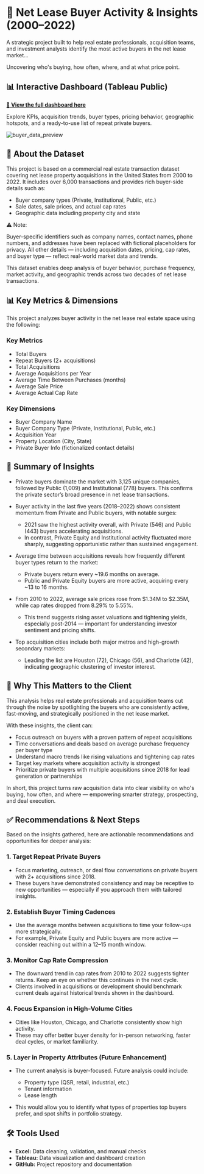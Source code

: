 # 🏢 Net Lease Buyer Activity & Insights (2000–2022)

A strategic project built to help real estate professionals, acquisition teams, and investment analysts identify the most active buyers in the net lease market...

Uncovering who's buying, how often, where, and at what price point.

## 📊 Interactive Dashboard (Tableau Public)

**[🔗 View the full dashboard here](https://public.tableau.com/views/BuyerDataProject/Dashboard1?:language=en-US&:sid=&:redirect=auth&:display_count=n&:origin=viz_share_link)**

Explore KPIs, acquisition trends, buyer types, pricing behavior, geographic hotspots, and a ready-to-use list of repeat private buyers.

![buyer_data_preview](https://github.com/user-attachments/assets/b926ba61-acf9-48a3-8d80-1825d6ba933e)

## 📂 About the Dataset

This project is based on a commercial real estate transaction dataset covering net lease property acquisitions in the United States from 2000 to 2022. It includes over 6,000 transactions and provides rich buyer-side details such as:
  - Buyer company types (Private, Institutional, Public, etc.)
  - Sale dates, sale prices, and actual cap rates
  - Geographic data including property city and state

⚠️ Note:

Buyer-specific identifiers such as company names, contact names, phone numbers, and addresses have been replaced with fictional placeholders for privacy. All other details — including acquisition dates, pricing, cap rates, and buyer type — reflect real-world market data and trends.

This dataset enables deep analysis of buyer behavior, purchase frequency, market activity, and geographic trends across two decades of net lease transactions.

## 📊 Key Metrics & Dimensions

This project analyzes buyer activity in the net lease real estate space using the following:

### Key Metrics

- Total Buyers
- Repeat Buyers (2+ acquisitions)
- Total Acquisitions
- Average Acquisitions per Year
- Average Time Between Purchases (months)
- Average Sale Price
- Average Actual Cap Rate

### Key Dimensions

- Buyer Company Name
- Buyer Company Type (Private, Institutional, Public, etc.)
- Acquisition Year
- Property Location (City, State)
- Private Buyer Info (fictionalized contact details)

## 🧠 Summary of Insights

-   Private buyers dominate the market with 3,125 unique companies, followed by Public (1,009) and Institutional (778) buyers. This confirms the private sector’s broad presence in net lease transactions.

- Buyer activity in the last five years (2018–2022) shows consistent momentum from Private and Public buyers, with notable surges:
  - 2021 saw the highest activity overall, with Private (546) and Public (443) buyers accelerating acquisitions.
  - In contrast, Private Equity and Institutional activity fluctuated more sharply, suggesting opportunistic rather than sustained engagement.

- Average time between acquisitions reveals how frequently different buyer types return to the market:
  - Private buyers return every ~19.6 months on average.
  - Public and Private Equity buyers are more active, acquiring every ~13 to 16 months.

- From 2010 to 2022, average sale prices rose from $1.34M to $2.35M, while cap rates dropped from 8.29% to 5.55%.
  - This trend suggests rising asset valuations and tightening yields, especially post-2014 — important for understanding investor sentiment and pricing shifts.

- Top acquisition cities include both major metros and high-growth secondary markets:
  - Leading the list are Houston (72), Chicago (56), and Charlotte (42), indicating geographic clustering of investor interest.

## 🎯 Why This Matters to the Client

This analysis helps real estate professionals and acquisition teams cut through the noise by spotlighting the buyers who are consistently active, fast-moving, and strategically positioned in the net lease market.

With these insights, the client can:
- Focus outreach on buyers with a proven pattern of repeat acquisitions
- Time conversations and deals based on average purchase frequency per buyer type
- Understand macro trends like rising valuations and tightening cap rates
- Target key markets where acquisition activity is strongest
- Prioritize private buyers with multiple acquisitions since 2018 for lead generation or partnerships

In short, this project turns raw acquisition data into clear visibility on who's buying, how often, and where — empowering smarter strategy, prospecting, and deal execution.

## ✅ Recommendations & Next Steps

Based on the insights gathered, here are actionable recommendations and opportunities for deeper analysis:

### 1. Target Repeat Private Buyers

- Focus marketing, outreach, or deal flow conversations on private buyers with 2+ acquisitions since 2018.
- These buyers have demonstrated consistency and may be receptive to new opportunities — especially if you approach them with tailored insights.

### 2. Establish Buyer Timing Cadences

- Use the average months between acquisitions to time your follow-ups more strategically.
- For example, Private Equity and Public buyers are more active — consider reaching out within a 12–15 month window.

### 3. Monitor Cap Rate Compression

- The downward trend in cap rates from 2010 to 2022 suggests tighter returns. Keep an eye on whether this continues in the next cycle.
- Clients involved in acquisitions or development should benchmark current deals against historical trends shown in the dashboard.

### 4. Focus Expansion in High-Volume Cities

- Cities like Houston, Chicago, and Charlotte consistently show high activity.
- These may offer better buyer density for in-person networking, faster deal cycles, or market familiarity.

### 5. Layer in Property Attributes (Future Enhancement)

- The current analysis is buyer-focused. Future analysis could include:
  - Property type (QSR, retail, industrial, etc.)
  - Tenant information
  - Lease length

- This would allow you to identify what types of properties top buyers prefer, and spot shifts in portfolio strategy.

## 🛠 Tools Used
- **Excel:** Data cleaning, validation, and manual checks
- **Tableau:** Data visualization and dashboard creation
- **GitHub:** Project repository and documentation
